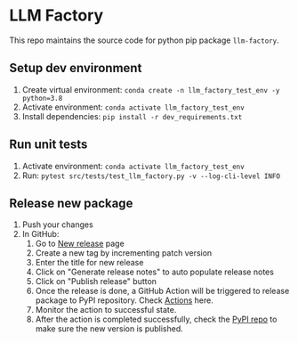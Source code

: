 # LLM Factory

This repo maintains the source code for python pip package `llm-factory`.

## Setup dev environment

1. Create virtual environment: `conda create -n llm_factory_test_env -y python=3.8`
1. Activate environment: `conda activate llm_factory_test_env`
1. Install dependencies: `pip install -r dev_requirements.txt`

## Run unit tests

1. Activate environment: `conda activate llm_factory_test_env`
1. Run: `pytest src/tests/test_llm_factory.py -v --log-cli-level INFO`

## Release new package

1. Push your changes
1. In GitHub:
   1. Go to [New release](https://github.com/AIprojectflow/llm_factory/releases/new) page
   1. Create a new tag by incrementing patch version
   1. Enter the title for new release
   1. Click on "Generate release notes" to auto populate release notes
   1. Click on "Publish release" button
   1. Once the release is done, a GitHub Action will be triggered to release package to PyPI repository. Check [Actions](https://github.com/AIprojectflow/llm_factory/actions) here.
   1. Monitor the action to successful state.
   1. After the action is completed successfully, check the [PyPI repo](https://pypi.org/project/microlearn-llm-factory/) to make sure the new version is published.

